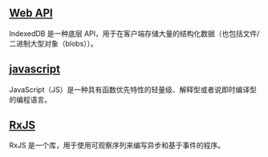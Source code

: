 ## [Web API](./webApi/webApi.md)
IndexedDB 是一种底层 API，用于在客户端存储大量的结构化数据（也包括文件/二进制大型对象（blobs））。

## [javascript](./javascript/javascript.md)
JavaScript（JS）是一种具有函数优先特性的轻量级、解释型或者说即时编译型的编程语言。

## [RxJS](./RxJS/RxJs.md)
RxJS 是一个库，用于使用可观察序列来编写异步和基于事件的程序。